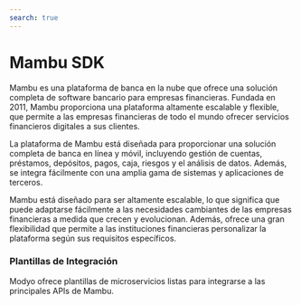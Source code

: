 ```yaml
---
search: true
---
```


# Mambu SDK

Mambu es una plataforma de banca en la nube que ofrece una solución completa de software bancario para empresas financieras. Fundada en 2011, Mambu proporciona una plataforma altamente escalable y flexible, que permite a las empresas financieras de todo el mundo ofrecer servicios financieros digitales a sus clientes.

La plataforma de Mambu está diseñada para proporcionar una solución completa de banca en línea y móvil, incluyendo gestión de cuentas, préstamos, depósitos, pagos, caja, riesgos y el análisis de datos. Además, se integra fácilmente con una amplia gama de sistemas y aplicaciones de terceros.

Mambu está diseñado para ser altamente escalable, lo que significa que puede adaptarse fácilmente a las necesidades cambiantes de las empresas financieras a medida que crecen y evolucionan. Además, ofrece una gran flexibilidad que permite a las instituciones financieras personalizar la plataforma según sus requisitos específicos.

### Plantillas de Integración
Modyo ofrece plantillas de microservicios listas para integrarse a las principales APIs de Mambu.
